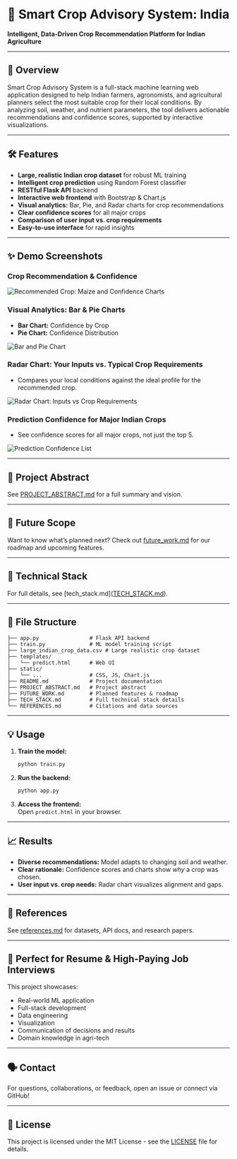 # 🌾 Smart Crop Advisory System: India

**Intelligent, Data-Driven Crop Recommendation Platform for Indian Agriculture**

---

## 🚀 Overview

Smart Crop Advisory System is a full-stack machine learning web application designed to help Indian farmers, agronomists, and agricultural planners select the most suitable crop for their local conditions. By analyzing soil, weather, and nutrient parameters, the tool delivers actionable recommendations and confidence scores, supported by interactive visualizations.

---

## 🛠️ Features

- **Large, realistic Indian crop dataset** for robust ML training
- **Intelligent crop prediction** using Random Forest classifier
- **RESTful Flask API** backend
- **Interactive web frontend** with Bootstrap & Chart.js
- **Visual analytics:** Bar, Pie, and Radar charts for crop recommendations
- **Clear confidence scores** for all major crops
- **Comparison of user input vs. crop requirements**
- **Easy-to-use interface** for rapid insights

---

## ✨ Demo Screenshots

### Crop Recommendation & Confidence

![Recommended Crop: Maize and Confidence Charts](image3)

### Visual Analytics: Bar & Pie Charts

- **Bar Chart:** Confidence by Crop
- **Pie Chart:** Confidence Distribution

![Bar and Pie Chart](image3)

### Radar Chart: Your Inputs vs. Typical Crop Requirements

- Compares your local conditions against the ideal profile for the recommended crop.

![Radar Chart: Inputs vs Crop Requirements](image4)

### Prediction Confidence for Major Indian Crops

- See confidence scores for all major crops, not just the top 5.

![Prediction Confidence List](image5)

---

## 📜 Project Abstract

See [PROJECT_ABSTRACT.md](PROJECT_ABSTRACT.md) for a full summary and vision.

---

## 🚀 Future Scope

Want to know what’s planned next? Check out [future_work.md]([FUTURE_WORK.md](https://github.com/230140111021tej/smart-crop-advisory/blob/main/future_work.md)) for our roadmap and upcoming features.

---

## 🔬 Technical Stack

For full details, see [tech_stack.md]([TECH_STACK.md](https://github.com/230140111021tej/smart-crop-advisory/blob/main/tech_stack.md
)).

---

## 📂 File Structure

```
├── app.py                # Flask API backend
├── train.py              # ML model training script
├── large_indian_crop_data.csv # Large realistic crop dataset
├── templates/
│   └── predict.html      # Web UI
├── static/
│   └── ...               # CSS, JS, Chart.js
├── README.md             # Project documentation
├── PROJECT_ABSTRACT.md   # Project abstract
├── FUTURE_WORK.md        # Planned features & roadmap
├── TECH_STACK.md         # Full technical stack details
└── REFERENCES.md         # Citations and data sources
```

---

## 💡 Usage

1. **Train the model:**  
   ```bash
   python train.py
   ```
2. **Run the backend:**  
   ```bash
   python app.py
   ```
3. **Access the frontend:**  
   Open `predict.html` in your browser.

---

## 📈 Results

- **Diverse recommendations:** Model adapts to changing soil and weather.
- **Clear rationale:** Confidence scores and charts show *why* a crop was chosen.
- **User input vs. crop needs:** Radar chart visualizes alignment and gaps.

---

## 📑 References

See [references.md]([REFERENCES.md](https://github.com/230140111021tej/smart-crop-advisory/blob/main/references.md)) for datasets, API docs, and research papers.

---

## 👔 Perfect for Resume & High-Paying Job Interviews

This project showcases:
- Real-world ML application
- Full-stack development
- Data engineering
- Visualization
- Communication of decisions and results
- Domain knowledge in agri-tech

---

## 🗣️ Contact

For questions, collaborations, or feedback, open an issue or connect via GitHub!

---

## 📜 License

This project is licensed under the MIT License - see the [LICENSE](LICENSE) file for details.
